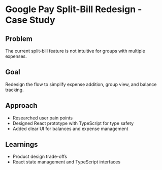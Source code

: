 # Google Pay Split-Bill Redesign - Case Study

## Problem
The current split-bill feature is not intuitive for groups with multiple expenses.

## Goal
Redesign the flow to simplify expense addition, group view, and balance tracking.

## Approach
- Researched user pain points
- Designed React prototype with TypeScript for type safety
- Added clear UI for balances and expense management

## Learnings
- Product design trade-offs
- React state management and TypeScript interfaces
